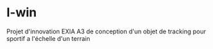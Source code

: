 # I-win
Projet d'innovation EXIA A3 de conception d'un objet de tracking pour sportif a l'échelle d'un terrain
